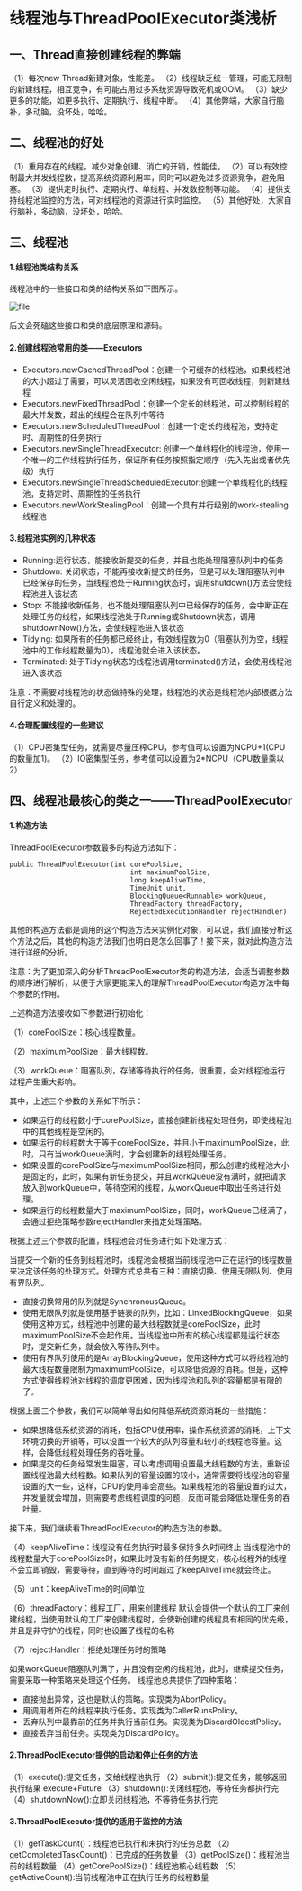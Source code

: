 # 线程池与ThreadPoolExecutor类浅析

## 一、Thread直接创建线程的弊端

（1）每次new Thread新建对象，性能差。
（2）线程缺乏统一管理，可能无限制的新建线程，相互竞争，有可能占用过多系统资源导致死机或OOM。
（3）缺少更多的功能，如更多执行、定期执行、线程中断。
（4）其他弊端，大家自行脑补，多动脑，没坏处，哈哈。

## 二、线程池的好处

（1）重用存在的线程，减少对象创建、消亡的开销，性能佳。
（2）可以有效控制最大并发线程数，提高系统资源利用率，同时可以避免过多资源竞争，避免阻塞。
（3）提供定时执行、定期执行、单线程、并发数控制等功能。
（4）提供支持线程池监控的方法，可对线程池的资源进行实时监控。
（5）其他好处，大家自行脑补，多动脑，没坏处，哈哈。

## 三、线程池

#### 1.线程池类结构关系

线程池中的一些接口和类的结构关系如下图所示。

![file](https://image-static.segmentfault.com/419/951/4199516322-5e527b8f1f2e1_articlex)

后文会死磕这些接口和类的底层原理和源码。

#### 2.创建线程池常用的类——Executors

- Executors.newCachedThreadPool：创建一个可缓存的线程池，如果线程池的大小超过了需要，可以灵活回收空闲线程，如果没有可回收线程，则新建线程
- Executors.newFixedThreadPool：创建一个定长的线程池，可以控制线程的最大并发数，超出的线程会在队列中等待
- Executors.newScheduledThreadPool：创建一个定长的线程池，支持定时、周期性的任务执行
- Executors.newSingleThreadExecutor: 创建一个单线程化的线程池，使用一个唯一的工作线程执行任务，保证所有任务按照指定顺序（先入先出或者优先级）执行
- Executors.newSingleThreadScheduledExecutor:创建一个单线程化的线程池，支持定时、周期性的任务执行
- Executors.newWorkStealingPool：创建一个具有并行级别的work-stealing线程池

#### 3.线程池实例的几种状态

- Running:运行状态，能接收新提交的任务，并且也能处理阻塞队列中的任务
- Shutdown: 关闭状态，不能再接收新提交的任务，但是可以处理阻塞队列中已经保存的任务，当线程池处于Running状态时，调用shutdown()方法会使线程池进入该状态
- Stop: 不能接收新任务，也不能处理阻塞队列中已经保存的任务，会中断正在处理任务的线程，如果线程池处于Running或Shutdown状态，调用shutdownNow()方法，会使线程池进入该状态
- Tidying: 如果所有的任务都已经终止，有效线程数为0（阻塞队列为空，线程池中的工作线程数量为0），线程池就会进入该状态。
- Terminated: 处于Tidying状态的线程池调用terminated()方法，会使用线程池进入该状态

注意：不需要对线程池的状态做特殊的处理，线程池的状态是线程池内部根据方法自行定义和处理的。

#### 4.合理配置线程的一些建议

（1）CPU密集型任务，就需要尽量压榨CPU，参考值可以设置为NCPU+1(CPU的数量加1)。
（2）IO密集型任务，参考值可以设置为2*NCPU（CPU数量乘以2）

## 四、线程池最核心的类之一——ThreadPoolExecutor

#### 1.构造方法

ThreadPoolExecutor参数最多的构造方法如下：

```
public ThreadPoolExecutor(int corePoolSize,
                              int maximumPoolSize,
                              long keepAliveTime,
                              TimeUnit unit,
                              BlockingQueue<Runnable> workQueue,
                              ThreadFactory threadFactory,
                              RejectedExecutionHandler rejectHandler) 
```

其他的构造方法都是调用的这个构造方法来实例化对象，可以说，我们直接分析这个方法之后，其他的构造方法我们也明白是怎么回事了！接下来，就对此构造方法进行详细的分析。

注意：为了更加深入的分析ThreadPoolExecutor类的构造方法，会适当调整参数的顺序进行解析，以便于大家更能深入的理解ThreadPoolExecutor构造方法中每个参数的作用。

上述构造方法接收如下参数进行初始化：

（1）corePoolSize：核心线程数量。

（2）maximumPoolSize：最大线程数。

（3）workQueue：阻塞队列，存储等待执行的任务，很重要，会对线程池运行过程产生重大影响。

其中，上述三个参数的关系如下所示：

- 如果运行的线程数小于corePoolSize，直接创建新线程处理任务，即使线程池中的其他线程是空闲的。
- 如果运行的线程数大于等于corePoolSize，并且小于maximumPoolSize，此时，只有当workQueue满时，才会创建新的线程处理任务。
- 如果设置的corePoolSize与maximumPoolSize相同，那么创建的线程池大小是固定的，此时，如果有新任务提交，并且workQueue没有满时，就把请求放入到workQueue中，等待空闲的线程，从workQueue中取出任务进行处理。
- 如果运行的线程数量大于maximumPoolSize，同时，workQueue已经满了，会通过拒绝策略参数rejectHandler来指定处理策略。

根据上述三个参数的配置，线程池会对任务进行如下处理方式：

当提交一个新的任务到线程池时，线程池会根据当前线程池中正在运行的线程数量来决定该任务的处理方式。处理方式总共有三种：直接切换、使用无限队列、使用有界队列。

- 直接切换常用的队列就是SynchronousQueue。
- 使用无限队列就是使用基于链表的队列，比如：LinkedBlockingQueue，如果使用这种方式，线程池中创建的最大线程数就是corePoolSize，此时maximumPoolSize不会起作用。当线程池中所有的核心线程都是运行状态时，提交新任务，就会放入等待队列中。
- 使用有界队列使用的是ArrayBlockingQueue，使用这种方式可以将线程池的最大线程数量限制为maximumPoolSize，可以降低资源的消耗。但是，这种方式使得线程池对线程的调度更困难，因为线程池和队列的容量都是有限的了。

根据上面三个参数，我们可以简单得出如何降低系统资源消耗的一些措施：

- 如果想降低系统资源的消耗，包括CPU使用率，操作系统资源的消耗，上下文环境切换的开销等，可以设置一个较大的队列容量和较小的线程池容量。这样，会降低线程处理任务的吞吐量。
- 如果提交的任务经常发生阻塞，可以考虑调用设置最大线程数的方法，重新设置线程池最大线程数。如果队列的容量设置的较小，通常需要将线程池的容量设置的大一些，这样，CPU的使用率会高些。如果线程池的容量设置的过大，并发量就会增加，则需要考虑线程调度的问题，反而可能会降低处理任务的吞吐量。

接下来，我们继续看ThreadPoolExecutor的构造方法的参数。

（4）keepAliveTime：线程没有任务执行时最多保持多久时间终止
当线程池中的线程数量大于corePoolSize时，如果此时没有新的任务提交，核心线程外的线程不会立即销毁，需要等待，直到等待的时间超过了keepAliveTime就会终止。

（5）unit：keepAliveTime的时间单位

（6）threadFactory：线程工厂，用来创建线程
默认会提供一个默认的工厂来创建线程，当使用默认的工厂来创建线程时，会使新创建的线程具有相同的优先级，并且是非守护的线程，同时也设置了线程的名称

（7）rejectHandler：拒绝处理任务时的策略

如果workQueue阻塞队列满了，并且没有空闲的线程池，此时，继续提交任务，需要采取一种策略来处理这个任务。
线程池总共提供了四种策略：

- 直接抛出异常，这也是默认的策略。实现类为AbortPolicy。
- 用调用者所在的线程来执行任务。实现类为CallerRunsPolicy。
- 丢弃队列中最靠前的任务并执行当前任务。实现类为DiscardOldestPolicy。
- 直接丢弃当前任务。实现类为DiscardPolicy。

#### 2.ThreadPoolExecutor提供的启动和停止任务的方法

（1）execute():提交任务，交给线程池执行
（2）submit():提交任务，能够返回执行结果 execute+Future
（3）shutdown():关闭线程池，等待任务都执行完
（4）shutdownNow():立即关闭线程池，不等待任务执行完

#### 3.ThreadPoolExecutor提供的适用于监控的方法

（1）getTaskCount()：线程池已执行和未执行的任务总数
（2）getCompletedTaskCount()：已完成的任务数量
（3）getPoolSize()：线程池当前的线程数量
（4）getCorePoolSize()：线程池核心线程数
（5）getActiveCount():当前线程池中正在执行任务的线程数量